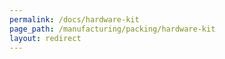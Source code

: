 ```yaml
---
permalink: /docs/hardware-kit
page_path: /manufacturing/packing/hardware-kit
layout: redirect
---
```


